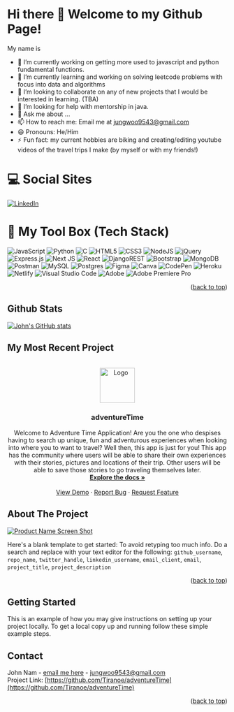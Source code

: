 # Hi there 👋 Welcome to my Github Page!

My name is <a name="readme-top"></a>

- 🔭 I’m currently working on getting more used to javascript and python fundamental functions.
- 🌱 I’m currently learning and working on solving leetcode problems with focus into data and algorithms
- 👯 I’m looking to collaborate on any of new projects that I would be interested in learning. (TBA)
- 🤔 I’m looking for help with mentorship in java.
- 💬 Ask me about ...
- 📫 How to reach me: Email me at jungwoo9543@gmail.com
- 😄 Pronouns: He/Him
- ⚡ Fun fact: my current hobbies are biking and creating/editing youtube videos of the travel trips I make (by myself or with my friends!)




# 💻 Social Sites

[![LinkedIn][linkedin-shield]][linkedin-url]
<!-- The reference links are tied to the bottom of this read.me Page -->




# 🧰 My Tool Box (Tech Stack)

![JavaScript](https://img.shields.io/badge/javascript-%23323330.svg?style=for-the-badge&logo=javascript&logoColor=%23F7DF1E)
![Python](https://img.shields.io/badge/python-3670A0?style=for-the-badge&logo=python&logoColor=ffdd54)
![C](https://img.shields.io/badge/c-%2300599C.svg?style=for-the-badge&logo=c&logoColor=white)
![HTML5](https://img.shields.io/badge/html5-%23E34F26.svg?style=for-the-badge&logo=html5&logoColor=white)
![CSS3](https://img.shields.io/badge/css3-%231572B6.svg?style=for-the-badge&logo=css3&logoColor=white)
![NodeJS](https://img.shields.io/badge/node.js-6DA55F?style=for-the-badge&logo=node.js&logoColor=white)
![jQuery](https://img.shields.io/badge/jquery-%230769AD.svg?style=for-the-badge&logo=jquery&logoColor=white)
![Express.js](https://img.shields.io/badge/express.js-%23404d59.svg?style=for-the-badge&logo=express&logoColor=%2361DAFB)
![Next JS](https://img.shields.io/badge/Next-black?style=for-the-badge&logo=next.js&logoColor=white)
![React](https://img.shields.io/badge/react-%2320232a.svg?style=for-the-badge&logo=react&logoColor=%2361DAFB)
![DjangoREST](https://img.shields.io/badge/DJANGO-REST-ff1709?style=for-the-badge&logo=django&logoColor=white&color=ff1709&labelColor=gray)
![Bootstrap](https://img.shields.io/badge/bootstrap-%23563D7C.svg?style=for-the-badge&logo=bootstrap&logoColor=white)
![MongoDB](https://img.shields.io/badge/MongoDB-%234ea94b.svg?style=for-the-badge&logo=mongodb&logoColor=white)
![Postman](https://img.shields.io/badge/Postman-FF6C37?style=for-the-badge&logo=postman&logoColor=white)
![MySQL](https://img.shields.io/badge/mysql-%2300f.svg?style=for-the-badge&logo=mysql&logoColor=white)
![Postgres](https://img.shields.io/badge/postgres-%23316192.svg?style=for-the-badge&logo=postgresql&logoColor=white)
![Figma](https://img.shields.io/badge/figma-%23F24E1E.svg?style=for-the-badge&logo=figma&logoColor=white)
![Canva](https://img.shields.io/badge/Canva-%2300C4CC.svg?style=for-the-badge&logo=Canva&logoColor=white)
![CodePen](https://img.shields.io/badge/Codepen-000000?style=for-the-badge&logo=codepen&logoColor=white)
![Heroku](https://img.shields.io/badge/heroku-%23430098.svg?style=for-the-badge&logo=heroku&logoColor=white)
![Netlify](https://img.shields.io/badge/netlify-%23000000.svg?style=for-the-badge&logo=netlify&logoColor=#00C7B7)
![Visual Studio Code](https://img.shields.io/badge/Visual%20Studio%20Code-0078d7.svg?style=for-the-badge&logo=visual-studio-code&logoColor=white)
![Adobe](https://img.shields.io/badge/adobe-%23FF0000.svg?style=for-the-badge&logo=adobe&logoColor=white)
![Adobe Premiere Pro](https://img.shields.io/badge/Adobe%20Premiere%20Pro-9999FF.svg?style=for-the-badge&logo=Adobe%20Premiere%20Pro&logoColor=white)


<p align="right">(<a href="#readme-top">back to top</a>)</p>


## Github Stats

[![John's GitHub stats](https://github-readme-stats.vercel.app/api?username=Tiranoe)](https://github.com/Tiranoe/github-readme-stats)



## My Most Recent Project

<br />
<div align="center">
  <a href="https://github.com/Tiranoe/adventureTime">
    <img src="images/logo.png" alt="Logo" width="80" height="80">
  </a>

<h3 align="center">adventureTime</h3>

  <p align="center">
    Welcome to Adventure Time Application! Are you the one who despises having to search up unique, fun and adventurous experiences when looking into where you to want to travel? Well then, this app is just for you! This app has the community where users will be able to share their own experiences with their stories, pictures and locations of their trip. Other users will be able to save those stories to go traveling themselves later.
    <br />
    <a href="https://github.com/Tiranoe/adventureTime"><strong>Explore the docs »</strong></a>
    <br />
    <br />
    <a href="https://github.com/Tiranoe/adventureTime">View Demo</a>
    ·
    <a href="https://github.com/Tiranoe/adventureTime/issues">Report Bug</a>
    ·
    <a href="https://github.com/Tiranoe/adventureTime/issues">Request Feature</a>
  </p>
</div>



<!-- ABOUT THE PROJECT -->
## About The Project

[![Product Name Screen Shot][product-screenshot]](https://example.com)

Here's a blank template to get started: To avoid retyping too much info. Do a search and replace with your text editor for the following: `github_username`, `repo_name`, `twitter_handle`, `linkedin_username`, `email_client`, `email`, `project_title`, `project_description`

<p align="right">(<a href="#readme-top">back to top</a>)</p>



<!-- GETTING STARTED -->
## Getting Started

This is an example of how you may give instructions on setting up your project locally.
To get a local copy up and running follow these simple example steps.



<!-- CONTACT -->
## Contact

John Nam - [email me here](jungwoo9543@gmail.com) - jungwoo9543@gmail.com\
Project Link: [https://github.com/Tiranoe/adventureTime](https://github.com/Tiranoe/adventureTime)

<p align="right">(<a href="#readme-top">back to top</a>)</p>




<!-- MARKDOWN LINKS & IMAGES -->
<!-- https://www.markdownguide.org/basic-syntax/#reference-style-links -->
[linkedin-shield]: https://img.shields.io/badge/-LinkedIn-black.svg?style=for-the-badge&logo=linkedin&colorB=555
[linkedin-url]: https://www.linkedin.com/in/johnnam1/
[product-screenshot]: images/screenshot.png
